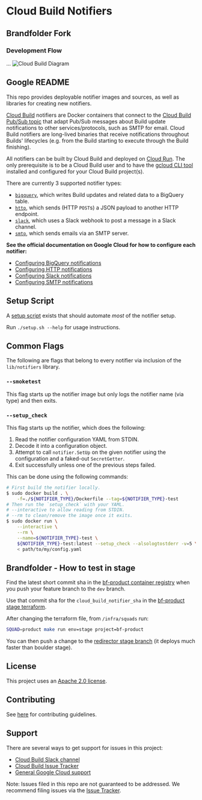 # Cloud Build Notifiers

## Brandfolder Fork

### Development Flow

...
![Cloud Build Diagram](https://cdn.bfldr.com/E1ZI75Y3/at/4sp4v8ftmhmg26pj7wb8jbcm/cloud-build-notifiers_Build_Run.png?auto=webp&format=png)

## Google README

This repo provides deployable notifier images and sources, as well as libraries
for creating new notifiers.

[Cloud Build](https://cloud.google.com/cloud-build) notifiers are Docker
containers that connect to the
[Cloud Build Pub/Sub topic](https://cloud.google.com/cloud-build/docs/send-build-notifications)
that adapt Pub/Sub messages about Build update notifications to other
services/protocols, such as SMTP for email.
Cloud Build notifiers are long-lived binaries that receive notifications throughout
Builds' lifecycles (e.g. from the Build starting to execute through the Build finishing).

All notifiers can be built by Cloud Build and deployed on
[Cloud Run](https://cloud.google.com/run). The only prerequisite is to be a
Cloud Build user and to have the
[gcloud CLI tool](https://cloud.google.com/sdk/gcloud/) installed and configured
for your Cloud Build project(s).

There are currently 3 supported notifier types:

- [`bigquery`](./bigquery/README.md), which writes Build updates and related data to a BigQuery table.
- [`http`](./http/README.md), which sends (HTTP `POST`s) a JSON payload to another HTTP endpoint.
- [`slack`](./slack/README.md), which uses a Slack webhook to post a message in a Slack channel.
- [`smtp`](./smtp/README.md), which sends emails via an SMTP server.

**See the official documentation on Google Cloud for how to configure each notifier:**

- [Configuring BigQuery notifications](https://cloud.google.com/cloud-build/docs/configuring-notifications/configure-bigquery)
- [Configuring HTTP notifications](https://cloud.google.com/cloud-build/docs/configuring-notifications/configure-http)
- [Configuring Slack notifications](https://cloud.google.com/cloud-build/docs/configuring-notifications/configure-slack)
- [Configuring SMTP notifications](https://cloud.google.com/cloud-build/docs/configuring-notifications/configure-smtp)

## Setup Script

A [setup script](./setup.sh) exists that should automate _most_ of the notifier setup.

Run `./setup.sh --help` for usage instructions.

## Common Flags

The following are flags that belong to every notifier via inclusion of the `lib/notifiers` library.

### `--smoketest`

This flag starts up the notifier image but only logs the notifier name (via type) and then exits.

### `--setup_check`

This flag starts up the notifier, which does the following:

1. Read the notifier configuration YAML from STDIN.
1. Decode it into a configuration object.
1. Attempt to call `notifier.SetUp` on the given notifier using the configuration and a faked-out `SecretGetter`.
1. Exit successfully unless one of the previous steps failed.

This can be done using the following commands:

```bash
# First build the notifier locally.
$ sudo docker build . \
    -f=./${NOTIFIER_TYPE}/Dockerfile --tag=${NOTIFIER_TYPE}-test
# Then run the `setup_check` with your YAML.
# --interactive to allow reading from STDIN.
# --rm to clean/remove the image once it exits.
$ sudo docker run \
    --interactive \
    --rm \
    --name=${NOTIFIER_TYPE}-test \
    ${NOTIFIER_TYPE}-test:latest --setup_check --alsologtostderr -v=5 \
    < path/to/my/config.yaml
```

## Brandfolder - How to test in stage

Find the latest short commit sha in the [bf-product container registry](https://console.cloud.google.com/gcr/images/bf-container-registry/GLOBAL/bf-product/cloud-build-notifiers) when you push your feature branch to the `dev` branch.

Use that commit sha for the `cloud_build_notifier_sha` in the [bf-product stage terraform](https://github.com/brandfolder/terraform/blob/a3d6a9b27d58770714d15826fe645b714f931109/infra/squads/product/stage/bf-product/terragrunt.hcl#L11).

After changing the terraform file, from `/infra/squads` run:

```sh
SQUAD=product make run env=stage project=bf-product
```

You can then push a change to the [redirector stage branch](https://github.com/brandfolder/redirector/tree/stage) (it deploys much faster than boulder stage).

## License

This project uses an [Apache 2.0 license](./LICENSE).

## Contributing

See [here](./CONTRIBUTING.md) for contributing guidelines.

## Support

There are several ways to get support for issues in this project:

- [Cloud Build Slack channel](https://googlecloud-community.slack.com/archives/C4KCRJL4D)
- [Cloud Build Issue Tracker](https://issuetracker.google.com/issues/new?component=190802&template=1162743)
- [General Google Cloud support](https://cloud.google.com/cloud-build/docs/getting-support)

Note: Issues filed in this repo are not guaranteed to be addressed.
We recommend filing issues via the [Issue Tracker](https://issuetracker.google.com/issues/new?component=190802&template=1162743).
